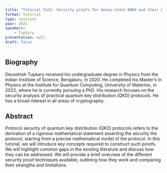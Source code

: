 ```yaml
---
title: "Tutorial Talk: Security proofs for decoy-state BB84 and their performance"
format: tutorial
type: sessions
year: 2025
speakers:
    - Tupkary
presentation: null
draft: false
---
```


## Biography

Devashish Tupkary received his undergraduate degree in Physics from the Indian Institute of Science, Bengaluru, in 2020. He completed his Master’s in Physics at the Institute for Quantum Computing, University of Waterloo, in 2022, where he is currently pursuing a PhD. His research focuses on the security analysis of practical quantum key distribution (QKD) protocols. He has a broad interest in all areas of cryptography.

## Abstract

Protocol security of quantum key distribution (QKD) protocols refers to the derivation of a rigorous mathematical statement asserting the security the protocol, starting from a precise mathematical model of the protocol. In this tutorial, we will introduce key concepts required to construct such proofs. We will highlight common gaps in the existing literature and discuss how they can be addressed. We will provide a brief overview of the different security proof techniques available, outlining how they work and comparing their strengths and limitations.
